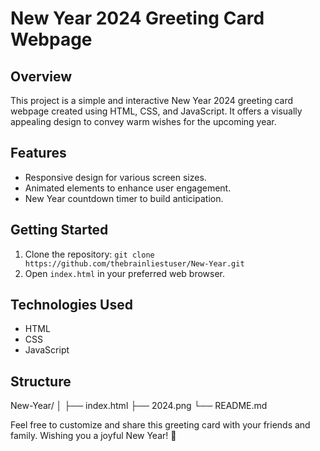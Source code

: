 # New Year 2024 Greeting Card Webpage

## Overview
This project is a simple and interactive New Year 2024 greeting card webpage created using HTML, CSS, and JavaScript. It offers a visually appealing design to convey warm wishes for the upcoming year.

## Features
- Responsive design for various screen sizes.
- Animated elements to enhance user engagement.
- New Year countdown timer to build anticipation.

## Getting Started
1. Clone the repository: `git clone https://github.com/thebrainliestuser/New-Year.git`
2. Open `index.html` in your preferred web browser.

## Technologies Used
- HTML
- CSS
- JavaScript

## Structure
New-Year/
│
├── index.html
├── 2024.png
└── README.md

Feel free to customize and share this greeting card with your friends and family. Wishing you a joyful New Year! 🎉

